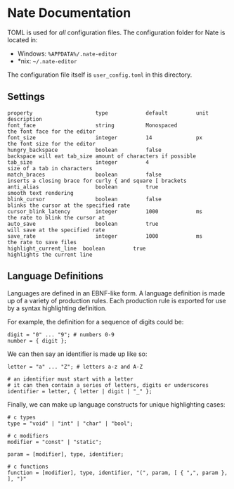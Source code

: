 # Nate Documentation
TOML is used for _all_ configuration files. The configuration folder for
Nate is located in:

* Windows: `%APPDATA%/.nate-editor`
* *nix: `~/.nate-editor` 

The configuration file itself is `user_config.toml` in this directory.

## Settings

	property					type			default			unit		description
	font_face					string			Monospaced					the font face for the editor
	font_size					integer			14				px			the font size for the editor
	hungry_backspace 			boolean			false						backspace will eat tab_size amount of characters if possible
	tab_size					integer			4							size of a tab in characters
	match_braces				boolean			false						inserts a closing brace for curly { and square [ brackets
	anti_alias					boolean			true						smooth text rendering
	blink_cursor				boolean			false						blinks the cursor at the specified rate
	cursor_blink_latency		integer			1000			ms			the rate to blink the cursor at
	auto_save					boolean			true						will save at the specified rate
	save_rate					integer			1000			ms			the rate to save files
	highlight_current_line 	boolean			true						highlights the current line

## Language Definitions
Languages are defined in an EBNF-like form. A language definition is made up of
a variety of production rules. Each production rule is exported for use by a syntax
highlighting definition.

For example, the definition for a sequence of digits could be:

	digit = "0" ... "9"; # numbers 0-9
	number = { digit };
	
We can then say an identifier is made up like so:

	letter = "a" ... "Z"; # letters a-z and A-Z
	
	# an identifier must start with a letter
	# it can then contain a series of letters, digits or underscores
	identifier = letter, { letter | digit | "_" };

Finally, we can make up language constructs for unique highlighting cases:

	# c types
	type = "void" | "int" | "char" | "bool";
	
	# c modifiers
	modifier = "const" | "static";

	param = [modifier], type, identifier;

	# c functions
	function = [modifier], type, identifier, "(", param, [ { ",", param }, ], ")" 

	
	
	
	
	
	
	
	
	
	
	
	
	
	
	
	